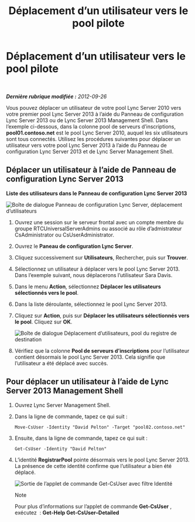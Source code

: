 ﻿---
title: Déplacement d’un utilisateur vers le pool pilote
TOCTitle: Déplacement d’un utilisateur vers le pool pilote
ms:assetid: e9de81a8-40dd-4446-81e7-a2b810eaea50
ms:mtpsurl: https://technet.microsoft.com/fr-fr/library/JJ205401(v=OCS.15)
ms:contentKeyID: 49299244
ms.date: 05/20/2016
mtps_version: v=OCS.15
ms.translationtype: HT
---

# Déplacement d’un utilisateur vers le pool pilote

 

_**Dernière rubrique modifiée :** 2012-09-26_

Vous pouvez déplacer un utilisateur de votre pool Lync Server 2010 vers votre premier pool Lync Server 2013 à l’aide du Panneau de configuration Lync Server 2013 ou de Lync Server 2013 Management Shell. Dans l’exemple ci-dessous, dans la colonne pool de serveurs d’inscriptions, **pool01.contoso.net** est le pool Lync Server 2010, auquel les six utilisateurs sont tous connectés. Utilisez les procédures suivantes pour déplacer un utilisateur vers votre pool Lync Server 2013 à l’aide du Panneau de configuration Lync Server 2013 et de Lync Server Management Shell.

## Déplacer un utilisateur à l’aide de Panneau de configuration Lync Server 2013

**Liste des utilisateurs dans le Panneau de configuration Lync Server 2013**

![Boîte de dialogue Panneau de configuration Lync Server, déplacement d’utilisateurs](images/JJ205401.a2bce284-0392-4db3-9bb2-9f12699738e7(OCS.15).jpg "Boîte de dialogue Panneau de configuration Lync Server, déplacement d’utilisateurs")

1.  Ouvrez une session sur le serveur frontal avec un compte membre du groupe RTCUniversalServerAdmins ou associé au rôle d’admistrateur CsAdministrator ou CsUserAdministrator.

2.  Ouvrez le **Paneau de configuration Lync Server**.

3.  Cliquez successivement sur **Utilisateurs**, Rechercher, puis sur **Trouver**.

4.  Sélectionnez un utilisateur à déplacer vers le pool Lync Server 2013. Dans l’exemple suivant, nous déplacerons l’utilisateur Sara Davis.

5.  Dans le menu **Action**, sélectionnez **Déplacer les utilisateurs sélectionnés vers le pool**.

6.  Dans la liste déroulante, sélectionnez le pool Lync Server 2013.

7.  Cliquez sur **Action**, puis sur **Déplacer les utilisateurs sélectionnés vers le pool**. Cliquez sur **OK**.
    
    ![Boîte de dialogue Déplacement d’utilisateurs, pool du registre de destination](images/JJ205401.8a375003-dc00-4541-b578-4d88f2010601(OCS.15).png "Boîte de dialogue Déplacement d’utilisateurs, pool du registre de destination")  

8.  Vérifiez que la colonne **Pool de serveurs d’inscriptions** pour l’utilisateur contient désormais le pool Lync Server 2013. Cela signifie que l’utilisateur a été déplacé avec succès.

## Pour déplacer un utilisateur à l’aide de Lync Server 2013 Management Shell

1.  Ouvrez Lync Server Management Shell.

2.  Dans la ligne de commande, tapez ce qui suit :
    
        Move-CsUser -Identity "David Pelton" -Target "pool02.contoso.net"

3.  Ensuite, dans la ligne de commande, tapez ce qui suit :
    
        Get-CsUser -Identity "David Pelton"

4.  L’identité **RegistrarPool** pointe désormais vers le pool Lync Server 2013. La présence de cette identité confirme que l’utilisateur a bien été déplacé.
    
    ![Sortie de l’applet de commande Get-CsUser avec filtre Identité](images/JJ205401.bc5d4672-8068-4475-b882-dbd305c801a9(OCS.15).jpg "Sortie de l’applet de commande Get-CsUser avec filtre Identité")  
    
    > [!note]  
    > Pour plus d’informations sur l’applet de commande <strong>Get-CsUser</strong> , exécutez  : <strong>Get-Help Get-CsUser–Detailed</strong>
